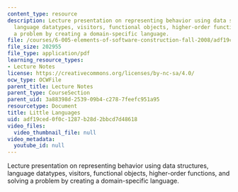```yaml
---
content_type: resource
description: Lecture presentation on representing behavior using data structures,
  language datatypes, visitors, functional objects, higher-order functions, and solving
  a problem by creating a domain-specific language.
file: /courses/6-005-elements-of-software-construction-fall-2008/adf19ced0f0c1287b28d2bbcd7d48618_MIT6_005f08_lec15.pdf
file_size: 202955
file_type: application/pdf
learning_resource_types:
- Lecture Notes
license: https://creativecommons.org/licenses/by-nc-sa/4.0/
ocw_type: OCWFile
parent_title: Lecture Notes
parent_type: CourseSection
parent_uid: 3a88398d-2539-09b4-c278-7feefc951a95
resourcetype: Document
title: Little Languages
uid: adf19ced-0f0c-1287-b28d-2bbcd7d48618
video_files:
  video_thumbnail_file: null
video_metadata:
  youtube_id: null
---
```

Lecture presentation on representing behavior using data structures, language datatypes, visitors, functional objects, higher-order functions, and solving a problem by creating a domain-specific language.